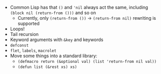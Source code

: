 - Common Lisp has that `()` and `'nil` always act the same, including `(block nil (return-from ()))` and so on
  - Currently, only `(return-from ())` -> `(return-from nil)` rewriting is supported
- Loops!
- Tail recursion
- Keyword arguments with `&key` and keywords
- `defconst`
- `flet`, `labels`, `macrolet`
- Move some things into a standard library:
  - `(defmacro return (&optional val) (list 'return-from nil val))`
  - `(defun list (&rest xs) xs)`
